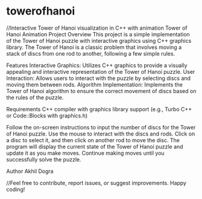# towerofhanoi
//Interactive Tower of Hanoi visualization in C++ with animation
Tower of Hanoi Animation Project
Overview
This project is a simple implementation of the Tower of Hanoi puzzle with interactive graphics using C++ graphics library. The Tower of Hanoi is a classic problem that involves moving a stack of discs from one rod to another, following a few simple rules.

Features
Interactive Graphics: Utilizes C++ graphics to provide a visually appealing and interactive representation of the Tower of Hanoi puzzle.
User Interaction: Allows users to interact with the puzzle by selecting discs and moving them between rods.
Algorithm Implementation: Implements the Tower of Hanoi algorithm to ensure the correct movement of discs based on the rules of the puzzle.

Requirements
C++ compiler with graphics library support (e.g., Turbo C++ or Code::Blocks with graphics.h)

Follow the on-screen instructions to input the number of discs for the Tower of Hanoi puzzle.
Use the mouse to interact with the discs and rods. Click on a disc to select it, and then click on another rod to move the disc.
The program will display the current state of the Tower of Hanoi puzzle and update it as you make moves.
Continue making moves until you successfully solve the puzzle.

Author
Akhil Dogra

//Feel free to contribute, report issues, or suggest improvements. Happy coding!
